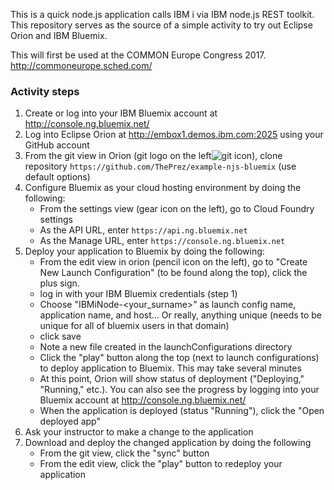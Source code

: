 This is a quick node.js application calls IBM i via IBM node.js REST toolkit.
This repository serves as the source of a simple activity to try out Eclipse Orion and IBM Bluemix. 

This will first be used at the COMMON Europe Congress 2017. http://commoneurope.sched.com/

### Activity steps ###
1. Create or log into your IBM Bluemix account at http://console.ng.bluemix.net/ 
2. Log into Eclipse Orion at http://embox1.demos.ibm.com:2025 using your GitHub account
3. From the git view in Orion (git logo on the left![git icon](https://git-scm.com/favicon.ico)), clone repository ```https://github.com/ThePrez/example-njs-bluemix``` (use default options)
4. Configure Bluemix as your cloud hosting environment by doing the following:
    * From the settings view (gear icon on the left), go to Cloud Foundry settings
    * As the API URL, enter ```https://api.ng.bluemix.net```
    * As the Manage URL, enter ```https://console.ng.bluemix.net```
5. Deploy your application to Bluemix by doing the following:
    * From the edit view in orion (pencil icon on the left), go to "Create New Launch Configuration" (to be found along the top), click the plus sign. 
    * log in with your IBM Bluemix credentials (step 1)
    * Choose "IBMiNode-<your_surname>" as launch config name, application name, and host... Or really, anything unique (needs to be unique for all of bluemix users in that domain)
    * click save
    * Note a new file created in the launchConfigurations directory
    * Click the "play" button along the top (next to launch configurations) to deploy application to Bluemix. This may take several minutes
    * At this point, Orion will show status of deployment ("Deploying," "Running," etc.). You can also see the progress by logging into your Bluemix account at http://console.ng.bluemix.net/ 
    * When the application is deployed (status "Running"), click the "Open deployed app" 
6. Ask your instructor to make a change to the application
7. Download and deploy the changed application by doing the following
    * From the git view, click the "sync" button
    * From the edit view, click the "play" button to redeploy your application


